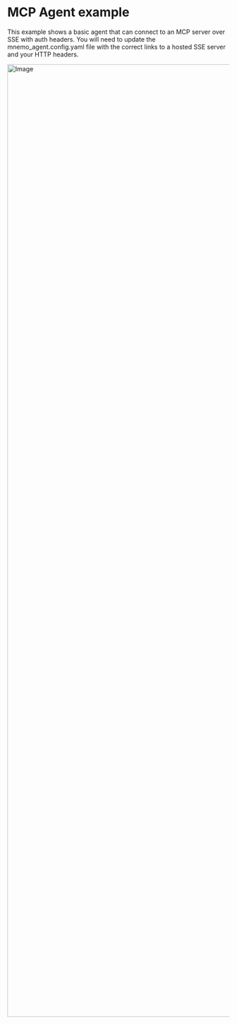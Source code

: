 # MCP Agent example

This example shows a basic agent that can connect to an MCP server over SSE with auth headers.
You will need to update the mnemo_agent.config.yaml file with the correct links to a hosted SSE
server and your HTTP headers.

<img width="2160" alt="Image" src="https://github.com/user-attachments/assets/14cbfdf4-306f-486b-9ec1-6576acf0aeb7" />
